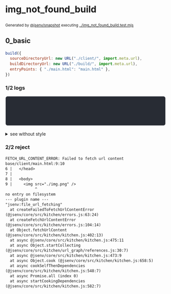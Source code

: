 # img_not_found_build

<sub>
  Generated by <a href="https://github.com/jsenv/core/tree/main/packages/independent/snapshot">@jsenv/snapshot</a> executing <a href="../img_not_found_build.test.mjs">../img_not_found_build.test.mjs</a>
</sub>

## 0_basic

```js
build({
  sourceDirectoryUrl: new URL("./client/", import.meta.url),
  buildDirectoryUrl: new URL("./build/", import.meta.url),
  entryPoints: { "./main.html": "main.html" },
})
```

### 1/2 logs

![img](0_basic/log_group.svg)

<details>
  <summary>see without style</summary>

```console

build "./main.html"
⠋ generate source graph
✖ failed to generate source graph

```

</details>


### 2/2 reject

```console
FETCH_URL_CONTENT_ERROR: Failed to fetch url content
base/client/main.html:9:10
6 |   </head>
7 | 
8 |   <body>
9 |     <img src="./img.png" />
             ^
no entry on filesystem
--- plugin name ---
"jsenv:file_url_fetching"
  at createFailedToFetchUrlContentError (@jsenv/core/src/kitchen/errors.js:63:24)
  at createFetchUrlContentError (@jsenv/core/src/kitchen/errors.js:104:14)
  at Object.fetchUrlContent (@jsenv/core/src/kitchen/kitchen.js:402:13)
  at async @jsenv/core/src/kitchen/kitchen.js:475:11
  at async Object.startCollecting (@jsenv/core/src/kitchen/url_graph/references.js:30:7)
  at async @jsenv/core/src/kitchen/kitchen.js:473:9
  at async Object.cook (@jsenv/core/src/kitchen/kitchen.js:658:5)
  at async cookSelfThenDependencies (@jsenv/core/src/kitchen/kitchen.js:548:7)
  at async Promise.all (index 0)
  at async startCookingDependencies (@jsenv/core/src/kitchen/kitchen.js:582:7)
```